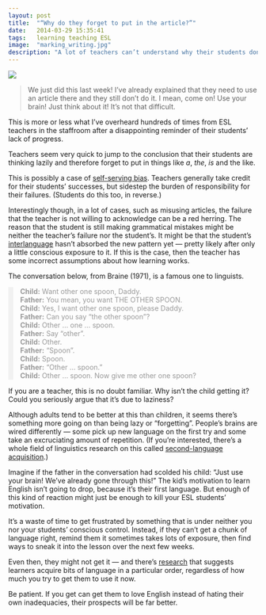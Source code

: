 ```yaml
---
layout: post
title:  "“Why do they forget to put in the article?”"
date:   2014-03-29 15:35:41
tags:   learning teaching ESL
image:  "marking_writing.jpg"
description: "A lot of teachers can’t understand why their students don’t apply things they’ve just learned."
---
```


<img src="/assets/marking_writing.jpg" class="rightimg">

> We just did this last week! I’ve already explained that they need to use an article there and they still don’t do it. I mean, come on! Use your brain! Just think about it! It’s not that difficult.

This is more or less what I’ve overheard hundreds of times from ESL teachers in the staffroom after a disappointing reminder of their students’ lack of progress.

Teachers seem very quick to jump to the conclusion that their students are thinking lazily and therefore forget to put in things like *a*, *the*, *is* and the like.

This is possibly a case of [self-serving bias][ssb]. Teachers generally take credit for their students’ successes, but sidestep the burden of responsibility for their failures. (Students do this too, in reverse.)

Interestingly though, in a lot of cases, such as misusing articles, the failure that the teacher is not willing to acknowledge can be a red herring. The reason that the student is still making grammatical mistakes might be neither the teacher’s failure nor the student’s. It might be that the student’s [interlanguage][inter] hasn’t absorbed the new pattern yet &mdash; pretty likely after only a little conscious exposure to it. If this is the case, then the teacher has some incorrect assumptions about how learning works.

The conversation below, from Braine (1971), is a famous one to linguists.

<ul class="conversation" style="margin-left: 0; padding-left: 1em; list-style-type: none; color: #999; border-left: 10px solid #f1f1f1;">
<li><b>Child:</b> Want other one spoon, Daddy.</li>
<li><b>Father:</b> You mean, you want THE OTHER SPOON.</li>
<li><b>Child:</b> Yes, I want other one spoon, please Daddy.</li>
<li><b>Father:</b> Can you say “the other spoon”?</li>
<li><b>Child:</b> Other … one … spoon.</li>
<li><b>Father:</b> Say “other”.</li>
<li><b>Child:</b> Other.</li>
<li><b>Father:</b> “Spoon”.</li>
<li><b>Child:</b> Spoon.</li>
<li><b>Father:</b> “Other … spoon.”</li>
<li><b>Child:</b> Other … spoon. Now give me other one spoon?</li>
</ul>

If you are a teacher, this is no doubt familiar. Why isn’t the child getting it? Could you seriously argue that it’s due to laziness?

Although adults tend to be better at this than children, it seems there’s something more going on than being lazy or “forgetting”. People’s brains are wired differently &mdash; some pick up new language on the first try and some take an excruciating amount of repetition. (If you’re interested, there’s a whole field of linguistics research on this called [second-language acquisition][sla].)

Imagine if the father in the conversation had scolded his child: “Just use your brain! We’ve already gone through this!” The kid’s motivation to learn English isn’t going to drop, because it’s their first language. But enough of this kind of reaction might just be enough to kill your ESL students’ motivation. 

It’s a waste of time to get frustrated by something that is under neither you nor your students’ conscious control. Instead, if they can’t get a chunk of language right, remind them it sometimes takes lots of exposure, then find ways to sneak it into the lesson over the next few weeks.

Even then, they might not get it &mdash; and there’s [research][order] that suggests learners acquire bits of language in a particular order, regardless of how much you try to get them to use it now.

Be patient. If you get can get them to love English instead of hating their own inadequacies, their prospects will be far better.


[ssb]:  http://en.wikipedia.org/wiki/Self-serving_bias
[inter]:http://en.wikipedia.org/wiki/Interlanguage
[sla]:  http://en.wikipedia.org/wiki/Second-language_acquisition
[order]:http://en.wikipedia.org/wiki/Order_of_acquisition